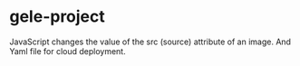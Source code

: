 # gele-project
JavaScript changes the value of the src (source) attribute of an image. And Yaml file for cloud deployment.
